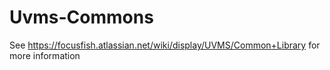 # Uvms-Commons

See https://focusfish.atlassian.net/wiki/display/UVMS/Common+Library for more information





